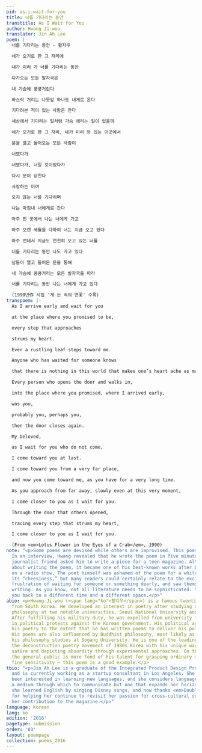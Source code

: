 ```yaml
---
pid: as-i-wait-for-you
title: 너를 기다리는 동안
transtitle: As I Wait for You
author: Hwang Ji-woo
translator: Jin Ah Lee
poem: |-
  너를 기다리는 동안 - 황지우

  네가 오기로 한 그 자리에

  내가 미리 가 너를 기다리는 동안

  다가오는 모든 발자국은

  내 가슴에 쿵쿵거린다

  바스락 거리는 나뭇잎 하나도 내게로 온다

  기다려본 적이 있는 사람은 안다

  세상에서 기다리는 일처럼 가슴 에리는 일이 있을까

  네가 오기로 한 그 자리, 네가 미리 와 있는 이곳에서

  문을 열고 들어오는 모든 사람이

  너였다가

  너였다가, 너일 것이었다가

  다시 문이 닫힌다

  사랑하는 이여

  오지 않는 너를 기다리며

  나는 마침내 너에게로 간다

  아주 먼 곳에서 나는 너에게 가고

  아주 오랜 세월을 다하여 너는 지금 오고 있다

  아주 먼데서 지금도 천천히 오고 있는 너를

  너를 기다리는 동안 나도 가고 있다

  남들이 열고 들어온 문을 통해

  내 가슴에 쿵쿵거리는 모든 발자국을 따라

  너를 기다리는 동안 나는 너에게 가고 있다

  (1990년作 시집 '게 눈 속의 연꽃' 수록)
transpoem: |-
  As I arrive early and wait for you

  at the place where you promised to be,

  every step that approaches

  strums my heart.

  Even a rustling leaf steps toward me.

  Anyone who has waited for someone knows

  that there is nothing in this world that makes one’s heart ache as much.

  Every person who opens the door and walks in,

  into the place where you promised, where I arrived early,

  was you,

  probably you, perhaps you,

  then the door closes again.

  My beloved,

  as I wait for you who do not come,

  I come toward you at last.

  I come toward you from a very far place,

  and now you come toward me, as you have for a very long time.

  As you approach from far away, slowly even at this very moment,

  I come closer to you as I wait for you.

  Through the door that others opened,

  tracing every step that strums my heart,

  I come closer to you as I wait for you.

  (From <em>Lotus Flower in the Eyes of a Crab</em>, 1990)
note: "<p>Some poems are devised while others are improvised. This poem is the latter.
  In an interview, Hwang revealed that he wrote the poem in five minutes when his
  journalist friend asked him to write a piece for a teen magazine. Although he forgot
  about writing the poem, it became one of his best-known works after being recited
  on a radio show. The poet himself was ashamed of the poem for a while because of
  its “cheesiness,” but many readers could certainly relate to the excitement and
  frustration of waiting for someone or something dearly, and saw themselves in his
  writing. As you know, not all literature needs to be sophisticated. Some just brings
  you back to a different time and a different space.</p>"
abio: <p>Hwang Ji-woo (<span lang="ko">황지우</span>) is a famous twentieth-century poet
  from South Korea. He developed an interest in poetry after studying aesthetics and
  philosophy at two notable universities, Seoul National University and Sogang University.
  After fulfilling his military duty, he was expelled from university for participating
  in political protests against the Korean government. His political activism influenced
  his poetry to the extent that he has written poems to deliver his political message.
  His poems are also influenced by Buddhist philosophy, most likely as a result of
  his philosophy studies at Sogang University. He is one of the leading figures of
  the deconstruction poetry movement of 1980s Korea with his unique way of utilizing
  satire and depicting absurdity through experimental approaches. On the other hand,
  the general public is more fond of his talent for grasping ordinary moments with
  fine sensitivity — this poem is a good example.</p>
tbio: "<p>Jin Ah Lee is a graduate of the Integrated Product Design Program at Penn
  and is currently working as a startup consultant in Los Angeles. She has always
  been interested in learning new languages, and she considers language not only as
  a medium through which to communicate but one that expands her horizons. As a child,
  she learned English by singing Disney songs, and now thanks <em>DoubleSpeak</em>
  for helping her continue to revisit her passion for cross-cultural connection through
  her contribution to the magazine.</p>"
language: Korean
lang: ko
edition: '2016'
pagetype: submission
order: '03'
layout: poempage
collection: poems_2016
---
```

